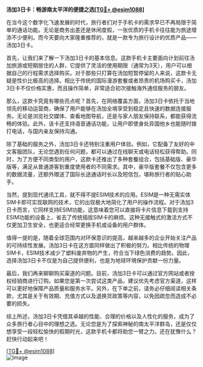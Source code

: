 **汤加3日卡：畅游南太平洋的便捷之选[[TG💪+ @esim1088](https://t.me/s/esim1088)]**

在当今这个数字化飞速发展的时代，旅行者们对于手机卡的需求早已不再局限于简单的通话功能。无论是商务出差还是休闲度假，一张优质的手机卡往往能为旅途增添不少便利。而今天要向大家隆重推荐的，就是一款专为旅行设计的优质产品——汤加3日卡。

首先，让我们来了解一下汤加3日卡的基本信息。这款手机卡主要面向计划前往汤加旅游或短期居住的人群，它提供了灵活的使用期限（通常为3天），用户可以根据自己的行程需求选择购买。对于那些只打算在汤加短暂停留的人来说，这款卡无疑是性价比极高的选择。相比于传统的国际漫游套餐或者昂贵的机场购买卡，汤加3日卡不仅价格实惠，而且操作简单，非常适合初次接触海外通信服务的朋友。

那么，这款卡究竟有哪些亮点呢？首先，在网络覆盖方面，汤加3日卡依托于当地领先的移动运营商，确保了用户能够在汤加全境享受到稳定且快速的数据连接服务。无论是浏览社交媒体、查看地图导航，还是与家人朋友保持联系，都能获得流畅的体验。此外，该卡还支持语音通话功能，让用户即使身处异国他乡也能随时拨打电话，与国内亲友保持沟通。

除了基础的服务之外，汤加3日卡还特别注重用户体验。例如，它配备了友好的中文客服团队，无论您遇到任何问题，都可以通过在线聊天或电话轻松获得帮助。同时，为了方便不同类型的用户，这款卡还推出了多种套餐组合，包括基础版、豪华版等，满足从普通游客到重度使用者的不同需求。其中，豪华版套餐不仅包含更多的数据流量，还额外赠送了国际长途通话时长以及短信包，堪称旅行者的贴心助手。

当然，提到现代通讯工具，就不得不提ESIM技术的应用。ESIM是一种无需实体SIM卡即可实现联网的技术，它的出现极大地简化了用户的操作流程。对于汤加3日卡而言，它同样支持ESIM功能，这意味着您可以直接将卡片信息下载到支持ESIM功能的设备上，省去了传统插拔SIM卡的麻烦。这种无接触式的激活方式不仅更加卫生安全，也更适合经常更换手机或设备的用户群体。

值得一提的是，随着全球范围内对环保意识的提高，越来越多的企业开始关注产品的可持续性发展。汤加3日卡在这方面同样做出了积极的努力。相比传统的物理SIM卡，ESIM技术减少了塑料废弃物的产生，符合当下绿色消费的趋势。因此，选择汤加3日卡不仅是为自己提供便利，也是为地球环境保护贡献一份力量。

最后，我们再来聊聊购买渠道的问题。目前，汤加3日卡可以通过官方网站或者授权经销商进行订购。如果您是第一次尝试这类产品，建议优先考虑官方渠道，这样可以更好地保障产品质量和服务水平。另外，在下单之前，请务必仔细阅读相关条款，尤其是关于有效期、充值方式以及退换货政策等内容，以免因疏忽而造成不必要的损失。

综上所述，汤加3日卡凭借其卓越的性能、合理的价格以及人性化的服务，成为了众多旅行者心目中的理想之选。无论您是为了探索神秘的南太平洋群岛，还是仅仅想享受一段轻松愉快的假期时光，这款手机卡都将助您一臂之力。还在犹豫什么？赶快行动起来吧！

[[TG💪+ @esim1088](https://t.me/s/esim1088)]  
![Image](https://i.postimg.cc/4NQfJmqS/Snipaste-2025-05-13-00-14-12.png)